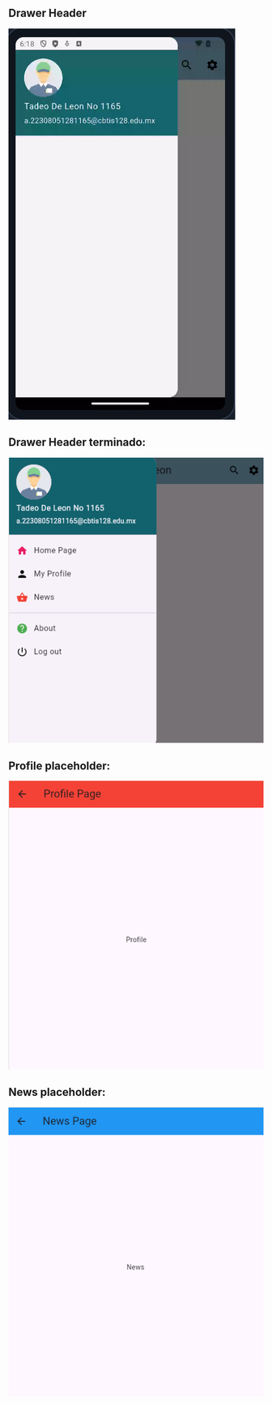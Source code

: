 ## Drawer Header 
![alt text](image.png)

## Drawer Header terminado:
![alt text](image-1.png)

## Profile placeholder:
![alt text](image-2.png)

## News placeholder:
![alt text](image-3.png)